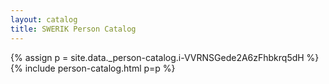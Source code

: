 ```yaml
---
layout: catalog
title: SWERIK Person Catalog
---
```

{% assign p = site.data._person-catalog.i-VVRNSGede2A6zFhbkrq5dH %}
{% include person-catalog.html p=p %}

